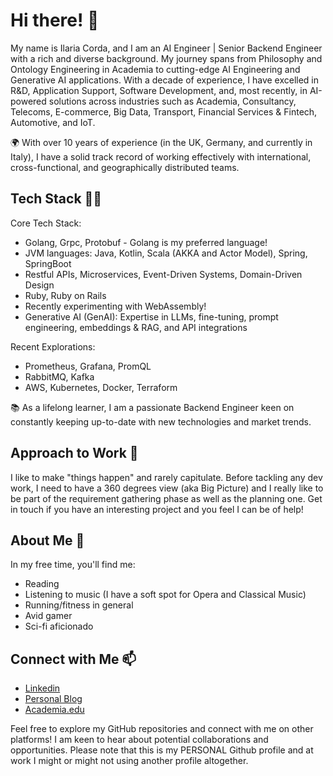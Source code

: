 # Hi there! 👋

My name is Ilaria Corda, and I am an AI Engineer | Senior Backend Engineer with a rich and diverse background. My journey spans from Philosophy and Ontology Engineering in Academia to cutting-edge AI Engineering and Generative AI applications. With a decade of experience, I have excelled in R&D, Application Support, Software Development, and, most recently, in AI-powered solutions across industries such as Academia, Consultancy, Telecoms, E-commerce, Big Data, Transport, Financial Services & Fintech, Automotive, and IoT.

🌍 With over 10 years of experience (in the UK, Germany, and currently in Italy), I have a solid track record of working effectively with international, cross-functional, and geographically distributed teams.

## Tech Stack 👩‍💻

Core Tech Stack:
- Golang, Grpc, Protobuf - Golang is my preferred language!
- JVM languages: Java, Kotlin, Scala (AKKA and Actor Model), Spring, SpringBoot
- Restful APIs, Microservices, Event-Driven Systems, Domain-Driven Design
- Ruby, Ruby on Rails
- Recently experimenting with WebAssembly!
- Generative AI (GenAI): Expertise in LLMs, fine-tuning, prompt engineering, embeddings & RAG, and API integrations

Recent Explorations:
- Prometheus, Grafana, PromQL
- RabbitMQ, Kafka
- AWS, Kubernetes, Docker, Terraform

📚 As a lifelong learner, I am a passionate Backend Engineer keen on constantly keeping up-to-date with new technologies and market trends.

## Approach to Work 🚀

I like to make "things happen" and rarely capitulate. Before tackling any dev work, I need to have a 360 degrees view (aka Big Picture) and I really like to be part of the requirement gathering phase as well as the planning one. Get in touch if you have an interesting project and you feel I can be of help!

## About Me 🌟

In my free time, you'll find me:
- Reading
- Listening to music (I have a soft spot for Opera and Classical Music)
- Running/fitness in general
- Avid gamer
- Sci-fi aficionado

## Connect with Me 📫

- [Linkedin](https://www.linkedin.com/in/ilariacorda/)
- [Personal Blog](https://semanticreatures.com/)
- [Academia.edu](https://ilariacorda.academia.edu/)

Feel free to explore my GitHub repositories and connect with me on other platforms! I am keen to hear about potential collaborations and opportunities. Please note that this is my PERSONAL Github profile and at work I might or might not using another profile altogether. 
